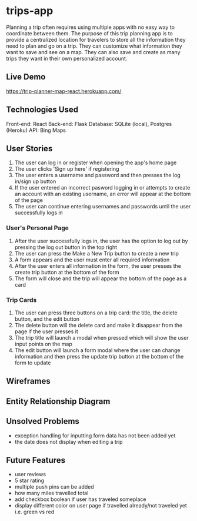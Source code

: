 # trips-app
Planning a trip often requires using multiple apps with no easy way to coordinate between them. The purpose of this trip planning app is to provide a centralized location for travelers to store all the information they need to plan and go on a trip. They can customize what information they want to save and see on a map. They can also save and create as many trips they want in their own personalized account. 

## Live Demo
https://trip-planner-map-react.herokuapp.com/

## Technologies Used
Front-end: React
Back-end: Flask
Database: SQLite (local), Postgres (Heroku)
API: Bing Maps

## User Stories 
1. The user can log in or register when opening the app's home page
2. The user clicks 'Sign up here' if registering
3. The user enters a username and password and then presses the log in/sign up button
4. If the user entered an incorrect pasword logging in or attempts to create an account with an existing username, an error will appear at the bottom of the page
5. The user can continue entering usernames and passwords until the user successfully logs in 

### User's Personal Page
1. After the user successfully logs in, the user has the option to log out by pressing the log out button in the top right
2. The user can press the Make a New Trip button to create a new trip
3. A form appears and the user must enter all required information
4. After the user enters all information in the form, the user presses the create trip button at the bottom of the form
5. The form will close and the trip will appear the bottom of the page as a card

### Trip Cards
1. The user can press three buttons on a trip card: the title, the delete button, and the edit button
2. The delete button will the delete card and make it disappear from the page if the user presses it
3. The trip title will launch a modal when pressed which will show the user input points on the map
4. The edit button will launch a form modal where the user can change information and then press the update trip button at the bottom of the form to update

## Wireframes

## Entity Relationship Diagram

## Unsolved Problems
- exception handling for inputting form data has not been added yet
- the date does not display when editing a trip

## Future Features
- user reviews 
- 5 star rating
- multiple push pins can be added 
- how many miles travelled total 
- add checkbox boolean if user has traveled someplace 
- display different color on user page if travelled already/not traveled yet i.e. green vs red 
